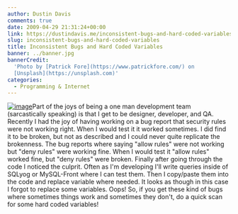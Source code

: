 ```yaml
---
author: Dustin Davis
comments: true
date: 2009-04-29 21:31:24+00:00
link: https://dustindavis.me/inconsistent-bugs-and-hard-coded-variables/
slug: inconsistent-bugs-and-hard-coded-variables
title: Inconsistent Bugs and Hard Coded Variables
banner: ../banner.jpg
bannerCredit:
  'Photo by [Patrick Fore](https://www.patrickfore.com/) on
  [Unsplash](https://unsplash.com)'
categories:
  - Programming & Internet
---
```


[![image](https://nerdydork.com/wp-content/uploads/2009/04/image-thumb2.png)](https://nerdydork.com/wp-content/uploads/2009/04/image2.png)Part
of the joys of being a one man development team (sarcastically speaking) is that
I get to be designer, developer, and QA. Recently I had the joy of having
working on a bug report that security rules were not working right. When I would
test it it worked sometimes. I did find it to be broken, but not as described
and I could never quite replicate the brokenness. The bug reports where saying
"allow rules" were not working but "deny rules" were working fine. When I would
test it "allow rules" worked fine, but "deny rules" were broken. Finally after
going through the code I noticed the culprit. Often as I'm developing I'll write
queries inside of SQLyog or MySQL-Front where I can test them. Then I copy/paste
them into the code and replace variable where needed. It looks as though in this
case I forgot to replace some variables. Oops! So, if you get these kind of bugs
where sometimes things work and sometimes they don't, do a quick scan for some
hard coded variables!
